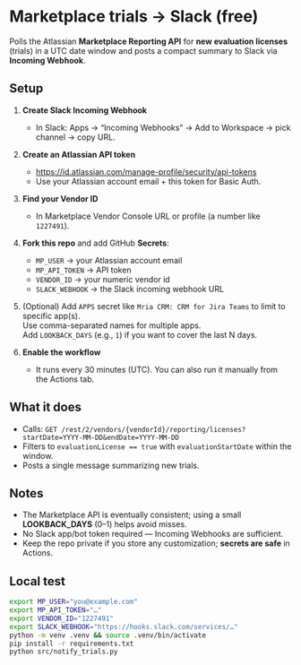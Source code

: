 # Marketplace trials → Slack (free)

Polls the Atlassian **Marketplace Reporting API** for **new evaluation licenses** (trials) in a UTC date window and posts a compact summary to Slack via **Incoming Webhook**.

## Setup

1. **Create Slack Incoming Webhook**
   - In Slack: Apps → “Incoming Webhooks” → Add to Workspace → pick channel → copy URL.

2. **Create an Atlassian API token**
   - https://id.atlassian.com/manage-profile/security/api-tokens  
   - Use your Atlassian account email + this token for Basic Auth.

3. **Find your Vendor ID**
   - In Marketplace Vendor Console URL or profile (a number like `1227491`).

4. **Fork this repo** and add GitHub **Secrets**:
   - `MP_USER` → your Atlassian account email
   - `MP_API_TOKEN` → API token
   - `VENDOR_ID` → your numeric vendor id
   - `SLACK_WEBHOOK` → the Slack incoming webhook URL

5. (Optional) Add `APPS` secret like `Mria CRM: CRM for Jira Teams` to limit to specific app(s).  
   Use comma-separated names for multiple apps.  
   Add `LOOKBACK_DAYS` (e.g., `1`) if you want to cover the last N days.

6. **Enable the workflow**
   - It runs every 30 minutes (UTC). You can also run it manually from the Actions tab.

## What it does

- Calls: `GET /rest/2/vendors/{vendorId}/reporting/licenses?startDate=YYYY-MM-DD&endDate=YYYY-MM-DD`
- Filters to `evaluationLicense == true` with `evaluationStartDate` within the window.
- Posts a single message summarizing new trials.

## Notes

- The Marketplace API is eventually consistent; using a small **LOOKBACK_DAYS** (0–1) helps avoid misses.
- No Slack app/bot token required — Incoming Webhooks are sufficient.
- Keep the repo private if you store any customization; **secrets are safe** in Actions.

## Local test
```bash
export MP_USER="you@example.com"
export MP_API_TOKEN="…"
export VENDOR_ID="1227491"
export SLACK_WEBHOOK="https://hooks.slack.com/services/…"
python -m venv .venv && source .venv/bin/activate
pip install -r requirements.txt
python src/notify_trials.py
